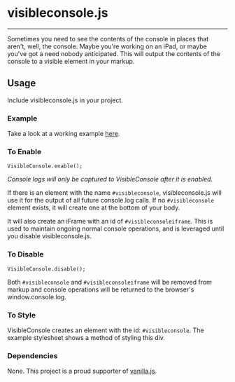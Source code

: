 # visibleconsole.js #
- - - - -

Sometimes you need to see the contents of the console in places that aren't, well, the console. Maybe you're working on an iPad, or maybe you've got a need nobody anticipated. This will output the contents of the console to a visible element in your markup.

## Usage ###

Include visibleconsole.js in your project.

### Example ###

Take a look at a working example [here](example/example.html).

### To Enable ####

    VisibleConsole.enable();
    
*Console logs will only be captured to VisibleConsole after it is enabled.*
    
If there is an element with the name `#visibleconsole`, visibleconsole.js will use it for the output of all future console.log calls. If no `#visibleconsole` element exists, it will create one at the bottom of your body.

It will also create an iFrame with an id of `#visibleconsoleiframe`. This is used to maintain ongoing normal console operations, and is leveraged until you disable visibleconsole.js.
    
### To Disable ####

    VisibleConsole.disable();
    
Both `#visibleconsole` and `#visibleconsoleiframe` will be removed from markup and console operations will be returned to the browser's window.console.log.
    
### To Style ####

VisibleConsole creates an element with the id: `#visibleconsole`. The example stylesheet shows a method of styling this div.


### Dependencies ###

None. This project is a proud supporter of [vanilla.js](http://vanilla-js.com/).